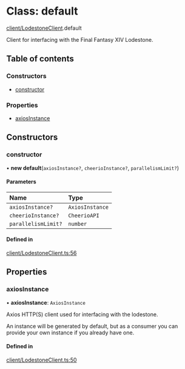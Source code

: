 # Class: default

[client/LodestoneClient](../modules/client_LodestoneClient.md).default

Client for interfacing with the Final Fantasy XIV Lodestone.

## Table of contents

### Constructors

- [constructor](client_LodestoneClient.default.md#constructor)

### Properties

- [axiosInstance](client_LodestoneClient.default.md#axiosinstance)

## Constructors

### constructor

• **new default**(`axiosInstance?`, `cheerioInstance?`, `parallelismLimit?`)

#### Parameters

| Name | Type |
| :------ | :------ |
| `axiosInstance?` | `AxiosInstance` |
| `cheerioInstance?` | `CheerioAPI` |
| `parallelismLimit?` | `number` |

#### Defined in

[client/LodestoneClient.ts:56](https://github.com/XIVStats/lodestone/blob/cdc2f0b/src/client/LodestoneClient.ts#L56)

## Properties

### axiosInstance

• **axiosInstance**: `AxiosInstance`

Axios HTTP(S) client used for interfacing with the lodestone.

An instance will be generated by default, but as a consumer you can provide your own instance if you already have one.

#### Defined in

[client/LodestoneClient.ts:50](https://github.com/XIVStats/lodestone/blob/cdc2f0b/src/client/LodestoneClient.ts#L50)
